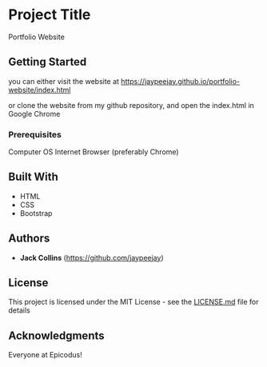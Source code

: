 # Project Title

Portfolio Website

## Getting Started

you can either visit the website at https://jaypeejay.github.io/portfolio-website/index.html

or clone the website from my github repository, and open the index.html in Google Chrome

### Prerequisites

Computer
OS
Internet Browser (preferably Chrome)



## Built With

* HTML
* CSS
* Bootstrap



## Authors

* **Jack Collins**  (https://github.com/jaypeejay)



## License

This project is licensed under the MIT License - see the [LICENSE.md](LICENSE.md) file for details

## Acknowledgments

Everyone at Epicodus!

